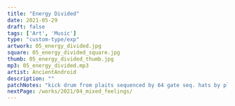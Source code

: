 ```yaml
---
title: "Energy Divided"
date: 2021-05-29
draft: false
tags: ['Art', 'Music']
type: "custom-type/exp"
artwork: 05_energy_divided.jpg
square: 05_energy_divided_square.jpg
thumb: 05_energy_divided_thumb.jpg
mp3: 05_energy_divided.mp3
artist: AncientAndroid
description: ""
patchNotes: "kick drum from plaits sequenced by 64 gate seq. hats by plaits seq by 64 gate seq with dual vca for out and aux using permutations to randomly do dynamics. manual mods set on plaits hats timbre and morph. 4 beat phrase seq by melod phrase seq going to plaits with a seperate gate seq with funky rhythem and then phrase seq also to dexter with static note being played from seq and manual mods on wave and leven of op 2. op1,2 and 3 being pitched by seq. basil on sub with same seq. manual mod on plateau size really ranging the verb effect with all parts going through verb."
nextPage: /works/2021/04_mixed_feelings/
---
```

